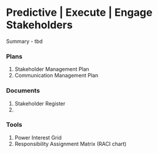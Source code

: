 # Predictive | Execute | Engage Stakeholders

Summary - tbd

### Plans

1. Stakeholder Management Plan
2. Communication Management Plan

### Documents

1. Stakeholder Register
2.

### Tools

1. Power Interest Grid
2. Responsibility Assignment Matrix (RACI chart)
